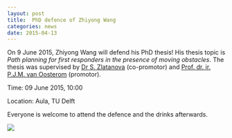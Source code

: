 ```yaml
---
layout: post
title:  PhD defence of Zhiyong Wang
categories: news
date: 2015-04-13
---
```


On 9 June 2015, Zhiyong Wang will defend his PhD thesis! 
His thesis topic is *Path planning for first responders in the presence of moving obstacles*. The thesis was supervised by [Dr S. Zlatanova](http://3dgeoinfo.bk.tudelft.nl/szlatanova/) (co-promotor) and [Prof. dr. ir. P.J.M. van Oosterom](http://www.gdmc.nl/oosterom/) (promotor).

Time: 09 June 2015, 10:00

Location: Aula, TU Delft

Everyone is welcome to attend the defence and the drinks afterwards.

<div class="row">
  <div class="col-sm-12 hidden-xs nopadding"><img class="img-responsive" src="{{ "/img/2015/zhiyong.png" | prepend: site.baseurl }}" /></div>
</div>
